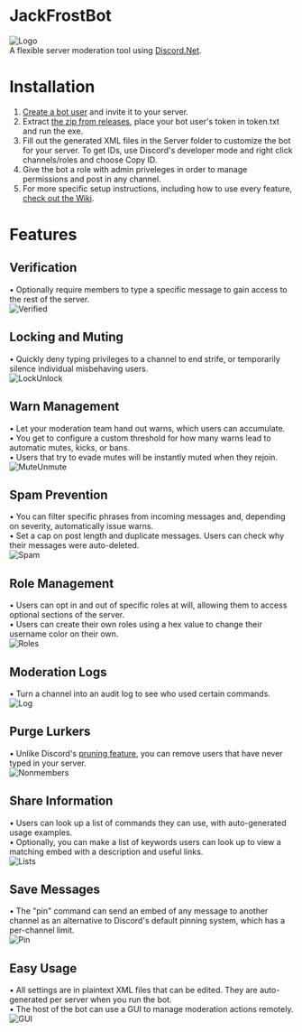 # JackFrostBot
![Logo](https://i.imgur.com/ohjqKCo.png)  
A flexible server moderation tool using [Discord.Net](https://github.com/RogueException/Discord.Net).
# Installation
1. [Create a bot user](https://discordapp.com/developers/applications/) and invite it to your server.
2. Extract [the zip from releases](https://github.com/Amicitia/JackFrost-Bot/releases), place your bot user's token in token.txt and run the exe.
3. Fill out the generated XML files in the Server folder to customize the bot for your server. To get IDs, use Discord's developer mode and right click channels/roles and choose Copy ID.
4. Give the bot a role with admin priveleges in order to manage permissions and post in any channel.
5. For more specific setup instructions, including how to use every feature, [check out the Wiki](https://github.com/Amicitia/JackFrost-Bot/wiki).
# Features
## Verification
 • Optionally require members to type a specific message to gain access to the rest of the server.  
 ![Verified](https://i.imgur.com/bmOZDJg.gif)
## Locking and Muting
 • Quickly deny typing privileges to a channel to end strife, or temporarily silence individual misbehaving users.   
![LockUnlock](https://i.imgur.com/VXmtZlC.gif)
## Warn Management
 • Let your moderation team hand out warns, which users can accumulate.  
 • You get to configure a custom threshold for how many warns lead to automatic mutes, kicks, or bans.  
 • Users that try to evade mutes will be instantly muted when they rejoin.  
![MuteUnmute](https://i.imgur.com/WclQQid.gif)
## Spam Prevention
 • You can filter specific phrases from incoming messages and, depending on severity, automatically issue warns.  
 • Set a cap on post length and duplicate messages. Users can check why their messages were auto-deleted.  
![Spam](https://i.imgur.com/rwJMnhP.gif)
## Role Management
 • Users can opt in and out of specific roles at will, allowing them to access optional sections of the server.  
 • Users can create their own roles using a hex value to change their username color on their own.  
![Roles](https://i.imgur.com/HjFoYas.gif)
## Moderation Logs
 • Turn a channel into an audit log to see who used certain commands.
 ![Log](https://i.imgur.com/oIvIdw1.png)
## Purge Lurkers
 • Unlike Discord's [pruning feature](https://support.discordapp.com/hc/en-us/articles/213507137-What-is-Pruning-How-do-I-use-it-), you can remove users that have never typed in your server.  
 ![Nonmembers](https://i.imgur.com/m3jTIl4.gif)
## Share Information
 • Users can look up a list of commands they can use, with auto-generated usage examples.  
 • Optionally, you can make a list of keywords users can look up to view a matching embed with a description and useful links.  
 ![Lists](https://i.imgur.com/1VtBD4Z.gif)
## Save Messages
 • The "pin" command can send an embed of any message to another channel as an alternative to Discord's default pinning system, which has a per-channel limit.  
 ![Pin](https://i.imgur.com/D9QSsy7.gif)
## Easy Usage
 • All settings are in plaintext XML files that can be edited. They are auto-generated per server when you run the bot.  
 • The host of the bot can use a GUI to manage moderation actions remotely.  
 ![GUI](https://i.imgur.com/PpJqwCb.png)
